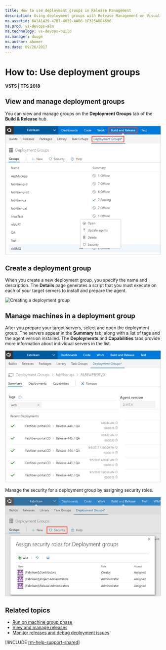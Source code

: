 ```yaml
---
title: How to use deployment groups in Release Management
description: Using deployment groups with Release Management on Visual Studio Team Services (VSTS) and Team Foundation Server (TFS)
ms.assetid: 6A1A1429-47B7-4039-AAB6-1F325ADD4696
ms.prod: vs-devops-alm
ms.technology: vs-devops-build
ms.manager: douge
ms.author: ahomer
ms.date: 09/26/2017
---
```


# How to: Use deployment groups

**VSTS | TFS 2018**

## View and manage deployment groups

You can view and manage groups on the **Deployment Groups** tab of the **Build &amp; Release** hub.

![Overview of all deployment groups](_img/howto-deployment-groups/depgroups-ui-01.png)


## Create a deployment group

When you create a new deployment group, you specify the name and description.
The **Details** page generates a script that you must execute on each of your target servers
to install and prepare the agent.

![Creating a deployment group](_img/howto-deployment-groups/depgroup-create.png)

## Manage machines in a deployment group

After you prepare your target servers, select and open the deployment group.
The servers appear in the **Summary** tab, along with a list of tags and the agent version installed.
The **Deployments** and **Capabilities** tabs provide more information about individual servers in the list. 

![Overview of a deployment group](_img/howto-deployment-groups/depgroups-ui-02.png)


Manage the security for a deployment group by assigning security roles.
 
![Security for a deployment group](_img/howto-deployment-groups/depgroup-04.png)

## Related topics

* [Run on machine group phase](../../../process/phases.md#deployment-group-phase)
* [View and manage releases](../../../../actions/view-manage-releases.md)
* [Monitor releases and debug deployment issues](../../../../actions/debug-deployment-issues.md)

[!INCLUDE [rm-help-support-shared](../../../../_shared/rm-help-support-shared.md)]

